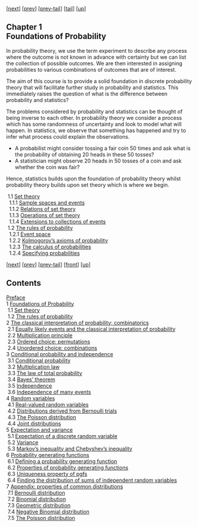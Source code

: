 [[next](noch2.htm)] [[prev](noli6.htm)] [[prev-tail](noli6.htm#tailnoli6.htm)] [[tail](#tailnoch1.htm)] [[up](noli5.htm#noch1.htm)]

Chapter 1  
Foundations of Probability
--------------------------------------

In probability theory, we use the term experiment to describe any process where the outcome is not known in advance with certainty but we can list the collection of possible outcomes. We are then interested in assigning probabilities to various combinations of outcomes that are of interest.

The aim of this course is to provide a solid foundation in discrete probability theory that will facilitate further study in probability and statistics. This immediately raises the question of what is the difference between probability and statistics?

The problems considered by probability and statistics can be thought of being inverse to each other. In probability theory we consider a process which has some randomness of uncertainty and look to model what will happen. In statistics, we observe that something has happened and try to infer what process could explain the observations.

*   A probabilist might consider tossing a fair coin 50 times and ask what is the probability of obtaining 20 heads in these 50 tosses?
*   A statistician might observe 20 heads in 50 tosses of a coin and ask whether the coin was fair?

Hence, statistics builds upon the foundation of probability theory whilst probability theory builds upon set theory which is where we begin.

 1.1 [Set theory](nose1.htm#x9-80001)  
  1.1.1 [Sample spaces and events](nose1.htm#x9-90001)  
  1.1.2 [Relations of set theory](nose1.htm#x9-100002)  
  1.1.3 [Operations of set theory](nose1.htm#x9-110003)  
  1.1.4 [Extensions to collections of events](nose1.htm#x9-120004)  
 1.2 [The rules of probability](nose2.htm#x10-130002)  
  1.2.1 [Event space](nose2.htm#x10-140001)  
  1.2.2 [Kolmogorov’s axioms of probability](nose2.htm#x10-150002)  
  1.2.3 [The calculus of probabilities](nose2.htm#x10-160003)  
  1.2.4 [Specifying probabilities](nose2.htm#x10-170004)

[[next](noch2.htm)] [[prev](noli6.htm)] [[prev-tail](noli6.htm#tailnoli6.htm)] [[front](noch1.htm)] [[up](noli5.htm#noch1.htm)]

Contents
--------

[Preface](noli2.htm#Q1-3-3)  
1 [Foundations of Probability](noch1.htm#x8-70001)  
 1.1 [Set theory](nose1.htm#x9-80001)  
 1.2 [The rules of probability](nose2.htm#x10-130002)  
2 [The classical interpretation of probability; combinatorics](noch2.htm#x11-180002)  
 2.1 [Equally likely events and the classical interpretation of probability](nose3.htm#x12-190001)  
 2.2 [Multiplication principle](nose4.htm#x13-200002)  
 2.3 [Ordered choice: permutations](nose5.htm#x14-210003)  
 2.4 [Unordered choice: combinations](nose6.htm#x15-240004)  
3 [Conditional probability and independence](noch3.htm#x16-280003)  
 3.1 [Conditional probability](nose7.htm#x17-290001)  
 3.2 [Multiplication law](nose8.htm#x18-300002)  
 3.3 [The law of total probability](nose9.htm#x19-310003)  
 3.4 [Bayes’ theorem](nose10.htm#x20-320004)  
 3.5 [Independence](nose11.htm#x21-330005)  
 3.6 [Independence of many events](nose12.htm#x22-340006)  
4 [Random variables](noch4.htm#x23-350004)  
 4.1 [Real-valued random variables](nose13.htm#x24-360001)  
 4.2 [Distributions derived from Bernoulli trials](nose14.htm#x25-370002)  
 4.3 [The Poisson distribution](nose15.htm#x26-420003)  
 4.4 [Joint distributions](nose16.htm#x27-430004)  
5 [Expectation and variance](noch5.htm#x28-480005)  
 5.1 [Expectation of a discrete random variable](nose17.htm#x29-490001)  
 5.2 [Variance](nose18.htm#x30-520002)  
 5.3 [Markov’s inequality and Chebyshev’s inequality](nose19.htm#x31-560003)  
6 [Probability generating functions](noch6.htm#x32-570006)  
 6.1 [Defining a probability generating function](nose20.htm#x33-580001)  
 6.2 [Properties of probability generating functions](nose21.htm#x34-590002)  
 6.3 [Uniqueness property of pgfs](nose22.htm#x35-600003)  
 6.4 [Finding the distribution of sums of independent random variables](nose23.htm#x36-610004)  
7 [Appendix: properties of common distributions](noch7.htm#x37-620007)  
 7.1 [Bernoulli distribution](nose24.htm#x38-630001)  
 7.2 [Binomial distribution](nose25.htm#x39-640002)  
 7.3 [Geometric distribution](nose26.htm#x40-650003)  
 7.4 [Negative Binomial distribution](nose27.htm#x41-660004)  
 7.5 [The Poisson distribution](nose28.htm#x42-670005)